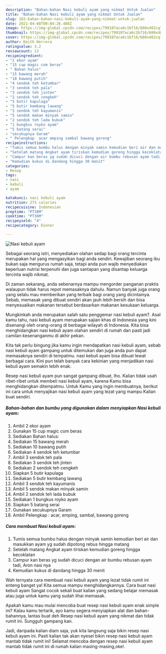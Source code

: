 ```yaml
---
description: "Bahan-bahan Nasi kebuli ayam yang nikmat Untuk Jualan"
title: "Bahan-bahan Nasi kebuli ayam yang nikmat Untuk Jualan"
slug: 183-bahan-bahan-nasi-kebuli-ayam-yang-nikmat-untuk-jualan
date: 2021-04-08T00:04:26.486Z
image: https://img-global.cpcdn.com/recipes/799107aca6c1bf16/680x482cq70/nasi-kebuli-ayam-foto-resep-utama.jpg
thumbnail: https://img-global.cpcdn.com/recipes/799107aca6c1bf16/680x482cq70/nasi-kebuli-ayam-foto-resep-utama.jpg
cover: https://img-global.cpcdn.com/recipes/799107aca6c1bf16/680x482cq70/nasi-kebuli-ayam-foto-resep-utama.jpg
author: Keith Herrera
ratingvalue: 3.2
reviewcount: 13
recipeingredient:
- "2 ekor ayam"
- "15 cup magic com beras"
- " Bahan halus"
- "15 bawang merah"
- "10 bawang putih"
- "4 sendok teh ketumbar"
- "3 sendok teh pala"
- "3 sendok teh jinten"
- "2 sendok teh cengkeh"
- "5 butir kapulaga"
- "5 butir kembang lawang"
- "3 sendok teh kayumanis"
- "5 sendok makan minyak samin"
- "2 sendok teh lada bubuk"
- "1 bungkus royko ayam"
- "5 batang serai"
- "secukupnya Garam"
- " Pelengkap  acar emping sambal bawang goreng"
recipeinstructions:
- "Tumis semua bumbu halus dengan minyak samin kemudian beri air dan masukkan ayam yg sudah dipotong rebus hingga matang"
- "Setelah matang Angkat ayam tiriskan kemudian goreng hingga kecoklatan"
- "Campur kan beras yg sudah dicuci dengan air bumbu rebusan ayam tadi, Aron nasi nya"
- "Kemudian kukus di dandang hingga 30 menit"
categories:
- Resep
tags:
- nasi
- kebuli
- ayam

katakunci: nasi kebuli ayam 
nutrition: 273 calories
recipecuisine: Indonesian
preptime: "PT38M"
cooktime: "PT36M"
recipeyield: "4"
recipecategory: Dinner

---
```



![Nasi kebuli ayam](https://img-global.cpcdn.com/recipes/799107aca6c1bf16/680x482cq70/nasi-kebuli-ayam-foto-resep-utama.jpg)

Sebagai seorang istri, menyediakan olahan sedap bagi orang tercinta merupakan hal yang mengasyikan bagi anda sendiri. Kewajiban seorang ibu bukan saja mengurus rumah saja, tetapi anda pun wajib menyediakan keperluan nutrisi terpenuhi dan juga santapan yang disantap keluarga tercinta wajib nikmat.

Di zaman  sekarang, anda sebenarnya mampu mengorder panganan praktis walaupun tidak harus repot memasaknya dahulu. Namun banyak juga orang yang selalu mau memberikan yang terbaik bagi orang yang dicintainya. Sebab, memasak yang dibuat sendiri akan jauh lebih bersih dan bisa menyesuaikan makanan tersebut berdasarkan makanan kesukaan keluarga. 



Mungkinkah anda merupakan salah satu penggemar nasi kebuli ayam?. Asal kamu tahu, nasi kebuli ayam merupakan sajian khas di Indonesia yang kini disenangi oleh orang-orang di berbagai wilayah di Indonesia. Kita bisa menghidangkan nasi kebuli ayam olahan sendiri di rumah dan pasti jadi camilan kesenanganmu di akhir pekan.

Kita tak perlu bingung jika kamu ingin mendapatkan nasi kebuli ayam, sebab nasi kebuli ayam gampang untuk ditemukan dan juga anda pun dapat memasaknya sendiri di tempatmu. nasi kebuli ayam bisa dibuat lewat berbagai cara. Kini pun telah banyak cara kekinian yang menjadikan nasi kebuli ayam semakin lebih enak.

Resep nasi kebuli ayam pun sangat gampang dibuat, lho. Kalian tidak usah ribet-ribet untuk membeli nasi kebuli ayam, karena Kamu bisa menghidangkan ditempatmu. Untuk Kamu yang ingin membuatnya, berikut ini cara untuk menyajikan nasi kebuli ayam yang lezat yang mampu Kalian buat sendiri.

<!--inarticleads1-->

##### Bahan-bahan dan bumbu yang digunakan dalam menyiapkan Nasi kebuli ayam:

1. Ambil 2 ekor ayam
1. Gunakan 15 cup magic com beras
1. Sediakan  Bahan halus:
1. Sediakan 15 bawang merah
1. Sediakan 10 bawang putih
1. Sediakan 4 sendok teh ketumbar
1. Ambil 3 sendok teh pala
1. Sediakan 3 sendok teh jinten
1. Sediakan 2 sendok teh cengkeh
1. Siapkan 5 butir kapulaga
1. Sediakan 5 butir kembang lawang
1. Ambil 3 sendok teh kayumanis
1. Ambil 5 sendok makan minyak samin
1. Ambil 2 sendok teh lada bubuk
1. Sediakan 1 bungkus royko ayam
1. Siapkan 5 batang serai
1. Gunakan secukupnya Garam
1. Ambil  Pelengkap : acar, emping, sambal, bawang goreng




<!--inarticleads2-->

##### Cara membuat Nasi kebuli ayam:

1. Tumis semua bumbu halus dengan minyak samin kemudian beri air dan masukkan ayam yg sudah dipotong rebus hingga matang
1. Setelah matang Angkat ayam tiriskan kemudian goreng hingga kecoklatan
1. Campur kan beras yg sudah dicuci dengan air bumbu rebusan ayam tadi, Aron nasi nya
1. Kemudian kukus di dandang hingga 30 menit




Wah ternyata cara membuat nasi kebuli ayam yang lezat tidak rumit ini enteng banget ya! Kita semua mampu menghidangkannya. Cara buat nasi kebuli ayam Sangat cocok sekali buat kalian yang sedang belajar memasak atau juga untuk kamu yang sudah lihai memasak.

Apakah kamu mau mulai mencoba buat resep nasi kebuli ayam enak simple ini? Kalau kamu tertarik, ayo kamu segera menyiapkan alat dan bahan-bahannya, lantas buat deh Resep nasi kebuli ayam yang nikmat dan tidak rumit ini. Sungguh gampang kan. 

Jadi, daripada kalian diam saja, yuk kita langsung saja bikin resep nasi kebuli ayam ini. Pasti kalian tak akan nyesel bikin resep nasi kebuli ayam mantab tidak rumit ini! Selamat mencoba dengan resep nasi kebuli ayam mantab tidak rumit ini di rumah kalian masing-masing,oke!.

